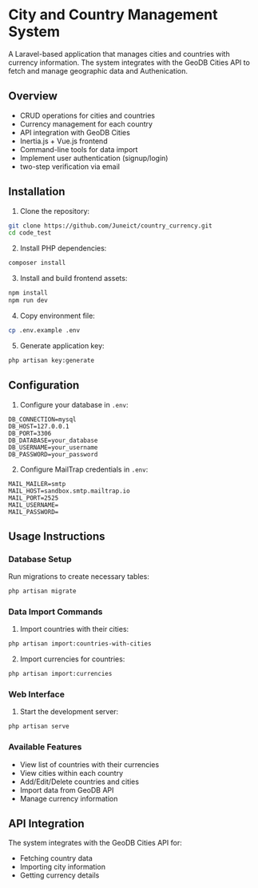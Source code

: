 # City and Country Management System

A Laravel-based application that manages cities and countries with currency information. The system integrates with the GeoDB Cities API to fetch and manage geographic data and Authenication.

## Overview

- CRUD operations for cities and countries
- Currency management for each country
- API integration with GeoDB Cities
- Inertia.js + Vue.js frontend
- Command-line tools for data import
- Implement user authentication (signup/login)
- two-step verification via email

## Installation

1. Clone the repository:
```bash
git clone https://github.com/Juneict/country_currency.git
cd code_test
```

2. Install PHP dependencies:
```bash
composer install
```

3. Install and build frontend assets:
```bash
npm install
npm run dev
```

4. Copy environment file:
```bash
cp .env.example .env
```

5. Generate application key:
```bash
php artisan key:generate
```

## Configuration

1. Configure your database in `.env`:
```env
DB_CONNECTION=mysql
DB_HOST=127.0.0.1
DB_PORT=3306
DB_DATABASE=your_database
DB_USERNAME=your_username
DB_PASSWORD=your_password
```

2. Configure MailTrap credentials in `.env`:
```env
MAIL_MAILER=smtp
MAIL_HOST=sandbox.smtp.mailtrap.io
MAIL_PORT=2525
MAIL_USERNAME=
MAIL_PASSWORD=
```

## Usage Instructions

### Database Setup

Run migrations to create necessary tables:

```bash
php artisan migrate
```

### Data Import Commands

1. Import countries with their cities:
```bash
php artisan import:countries-with-cities 
```

2. Import currencies for countries:
```bash
php artisan import:currencies
```

### Web Interface

1. Start the development server:
```bash
php artisan serve
```

### Available Features

- View list of countries with their currencies
- View cities within each country
- Add/Edit/Delete countries and cities
- Import data from GeoDB API
- Manage currency information

## API Integration

The system integrates with the GeoDB Cities API for:
- Fetching country data
- Importing city information
- Getting currency details
